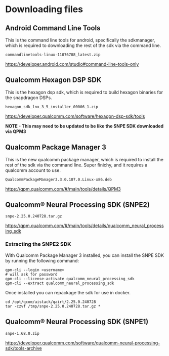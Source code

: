 #

# Downloading files

## Android Command Line Tools
This is the command line tools for android, specifically the sdkmanager, which is required to downloading the rest of the sdk via the command line.

`commandlinetools-linux-11076708_latest.zip`

https://developer.android.com/studio#command-line-tools-only


## Qualcomm Hexagon DSP SDK
This is the hexagon dsp sdk, which is required to build hexagon binaries for the snapdragon DSPs.

`hexagon_sdk_lnx_3_5_installer_00006_1.zip`

https://developer.qualcomm.com/software/hexagon-dsp-sdk/tools

**NOTE - This may need to be updated to be like the SNPE SDK downloaded via QPM3**


## Qualcomm Package Manager 3
This is the new qualcomm package manager, which is required to install the rest of the sdk via the command line. Super finichy, and it requires a qualcomm account to use.

`QualcommPackageManager3.3.0.107.0.Linux-x86.deb`

https://qpm.qualcomm.com/#/main/tools/details/QPM3

## Qualcomm® Neural Processing SDK (SNPE2)

`snpe-2.25.0.240728.tar.gz`

https://qpm.qualcomm.com/#/main/tools/details/qualcomm_neural_processing_sdk

### Extracting the SNPE2 SDK
With Qualcomm Package Manager 3 installed, you can install the SNPE SDK by running the following command:
```
qpm-cli --login <username>
# will ask for password
qpm-cli --license-activate qualcomm_neural_processing_sdk
qpm-cli --extract qualcomm_neural_processing_sdk
```
Once installed you can repackage the sdk for use in docker.
```
cd /opt/qcom/aistack/qairt/2.25.0.240728
tar -czvf /tmp/snpe-2.25.0.240728.tar.gz *
```

## Qualcomm® Neural Processing SDK (SNPE1)

`snpe-1.68.0.zip`

https://developer.qualcomm.com/software/qualcomm-neural-processing-sdk/tools-archive

